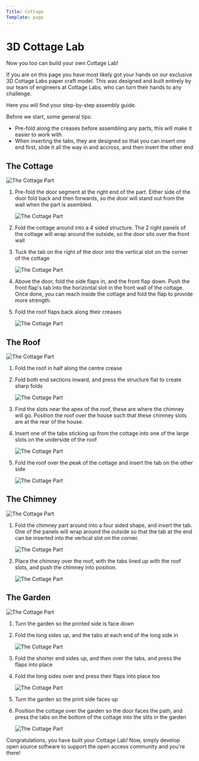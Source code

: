```yaml
---
Title: Cottage
Template: page
---
```


# 3D Cottage Lab

Now you too can build your own Cottage Lab!

If you are on this page you have most likely got your hands on our exclusive 3D Cottage Labs paper craft model. This was designed and built entirely by our team of engineers at Cottage Labs, who can turn their hands to any challenge.

Here you will find your step-by-step assembly guide.

Before we start, some general tips:

* Pre-fold along the creases before assembling any parts, this will make it easier to work with
* When inserting the tabs, they are designed so that you can insert one end first, slide it all the way in and accross, and then insert the other end

## The Cottage

<img src="/images/cottage/1_0_cottage.jpg" alt="The Cottage Part"/>

1. Pre-fold the door segment at the right end of the part.  Either side of the door fold back and then forwards, so the door will stand out from the wall when the part is asembled.

    <img src="/images/cottage/1_1_door_fold.jpg" alt="The Cottage Part"/>

2. Fold the cottage around into a 4 sided structure.  The 2 right panels of the cottage will wrap around the outside, so the door sits over the front wall

3. Tuck the tab on the right of the door into the vertical slot on the corner of the cottage

    <img src="/images/cottage/1_3_wrapped_around.jpg" alt="The Cottage Part"/>

4. Above the door, fold the side flaps in, and the front flap down.  Push the front flap's tab into the horizontal slot in the front wall of the cottage.  Once done, you can reach inside the cottage and fold the flap to provide more strength.

5. Fold the roof flaps back along their creases

    <img src="/images/cottage/1_5_roof_tabs.jpg" alt="The Cottage Part"/>

## The Roof

<img src="/images/cottage/2_0_roof.jpg" alt="The Cottage Part"/>

1. Fold the roof in half along the centre crease

2. Fold both end sections inward, and press the structure flat to create sharp folds

    <img src="/images/cottage/2_2_roof_folds.jpg" alt="The Cottage Part"/>

3. Find the slots near the apex of the roof, these are where the chimney will go.  Position the roof over the house such that these chimney slots are at the rear of the house.

4. Insert one of the tabs sticking up from the cottage into one of the large slots on the underside of the roof

    <img src="/images/cottage/2_4_one_side.jpg" alt="The Cottage Part"/>

5. Fold the roof over the peak of the cottage and insert the tab on the other side

    <img src="/images/cottage/2_5_roof_on.jpg" alt="The Cottage Part"/>

## The Chimney

<img src="/images/cottage/3_0_chimney_part.jpg" alt="The Cottage Part"/>

1. Fold the chimney part around into a four sided shape, and insert the tab.  One of the panels will wrap around the outside so that the tab at the end can be inserted into the vertical slot on the corner.

    <img src="/images/cottage/3_1_chimney.jpg" alt="The Cottage Part"/>

2. Place the chimney over the roof, with the tabs lined up with the roof slots, and push the chimney into position.

    <img src="/images/cottage/3_2_fitted_chimney.jpg" alt="The Cottage Part"/>

## The Garden

<img src="/images/cottage/4_0_garden.jpg" alt="The Cottage Part"/>

1. Turn the garden so the printed side is face down

2. Fold the long sides up, and the tabs at each end of the long side in

    <img src="/images/cottage/4_2_long_sides.jpg" alt="The Cottage Part"/>

3. Fold the shorter end sides up, and then over the tabs, and press the flaps into place

4. Fold the long sides over and press their flaps into place too

    <img src="/images/cottage/4_4_base.jpg" alt="The Cottage Part"/>

5. Turn the garden so the print side faces up

6. Position the cottage over the garden so the door faces the path, and press the tabs on the bottom of the cottage into the slits in the garden

    <img src="/images/cottage/4_6_finished.jpg" alt="The Cottage Part"/>


Congratulations, you have built your Cottage Lab!  Now, simply develop open source software to support the open access community and you're there!

